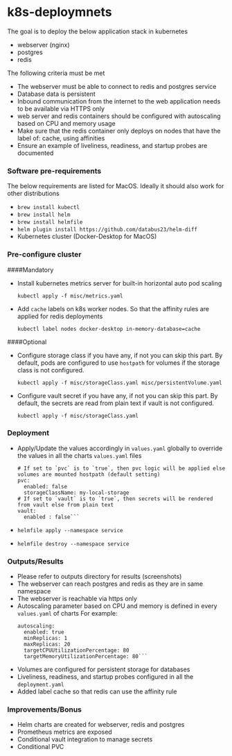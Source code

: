 # k8s-deploymnets

The goal is to deploy the below application stack in kubernetes 
* webserver (nginx)
* postgres
* redis


The following criteria must be met
* The webserver must be able to connect to redis and postgres service
* Database data is persistent
* Inbound communication from the internet to the web application needs to be available via HTTPS only
* web server and redis containers should be configured with autoscaling based on CPU and memory usage
* Make sure that the redis container only deploys on nodes that have the label of: cache, using affinities
* Ensure an example of liveliness, readiness, and startup probes are documented


### Software pre-requirements

The below requirements are listed for MacOS. Ideally it should also work for other distributions 
* `brew install kubectl `
* `brew install helm`
* `brew install helmfile`
* `helm plugin install https://github.com/databus23/helm-diff `
*  Kubernetes cluster (Docker-Desktop for MacOS)

### Pre-configure cluster 

####Mandatory 
* Install kubernetes metrics server for built-in horizontal auto pod scaling 

  `kubectl apply -f misc/metrics.yaml`

* Add `cache` labels on k8s worker nodes. So that the affinity rules are applied for redis deployments 

  `kubectl label nodes docker-desktop in-memory-database=cache`

####Optional

* Configure storage class if you have any, if not you can skip this part. By default, pods are configured to use `hostpath` for volumes if the storage class is not configured.

  `kubectl apply -f misc/storageClass.yaml misc/persistentVolume.yaml`

* Configure vault secret if you have any, if not you can skip this part. By default, the secrets are read from plain text if vault is not configured.

  `kubectl apply -f misc/storageClass.yaml`


### Deployment

* Apply/Update the values accordingly in `values.yaml` globally to override the values in all the charts `values.yaml` files 

    ```
    # If set to `pvc` is to `true`, then pvc logic will be applied else volumes are mounted hostpath (default setting)
    pvc:
      enabled: false
      storageClassName: my-local-storage
    # If set to `vault` is to `true`, then secrets will be rendered from vault else from plain text
    vault:
      enabled : false```

* `helmfile apply --namespace service`

* `helmfile destroy --namespace service`




### Outputs/Results

* Please refer to outputs directory for results (screenshots)
* The webserver can reach postgres and redis as they are in same namespace
* The webserver is reachable via https only
* Autoscaling parameter based on CPU and memory is defined in every `values.yaml` of charts 
  For example: 
  ```
  autoscaling:
    enabled: true
    minReplicas: 1
    maxReplicas: 20
    targetCPUUtilizationPercentage: 80
    targetMemoryUtilizationPercentage: 80```
* Volumes are configured for persistent storage for databases 
* Liveliness, readiness, and startup probes configured in all the `deployment.yaml`
* Added label cache so that redis can use the affinity rule


### Improvements/Bonus

* Helm charts are created for webserver, redis and postgres
* Prometheus metrics are exposed 
* Conditional vault integration to manage secrets 
* Conditional PVC  


